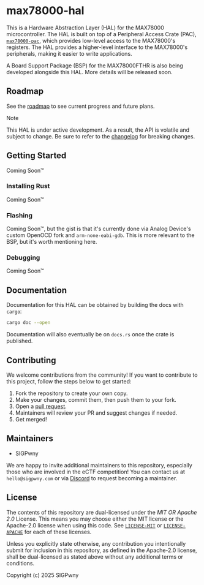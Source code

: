 # max78000-hal
This is a Hardware Abstraction Layer (HAL) for the MAX78000 microcontroller. The HAL is built on top of a Peripheral Access Crate (PAC), [`max78000-pac`](https://github.com/sigpwny/max78000-pac), which provides low-level access to the MAX78000's registers. The HAL provides a higher-level interface to the MAX78000's peripherals, making it easier to write applications.

A Board Support Package (BSP) for the MAX78000FTHR is also being developed alongside this HAL. More details will be released soon.

## Roadmap
See the [roadmap](https://github.com/sigpwny/max78000-hal/issues/1) to see current progress and future plans.

> [!NOTE]  
> This HAL is under active development. As a result, the API is volatile and subject to change. Be sure to refer to the [changelog](https://github.com/sigpwny/max78000-hal/releases) for breaking changes.

## Getting Started
Coming Soon™️

### Installing Rust
Coming Soon™️

### Flashing
Coming Soon™️, but the gist is that it's currently done via Analog Device's custom OpenOCD fork and `arm-none-eabi-gdb`. This is more relevant to the BSP, but it's worth mentioning here.

### Debugging
Coming Soon™️

## Documentation
Documentation for this HAL can be obtained by building the docs with `cargo`:

```sh
cargo doc --open
```

Documentation will also eventually be on `docs.rs` once the crate is published.

## Contributing
We welcome contributions from the community! If you want to contribute to this project, follow the steps below to get started:
1. Fork the repository to create your own copy.
2. Make your changes, commit them, then push them to your fork.
3. Open a [pull request](https://github.com/sigpwny/max78000-hal/pulls).
4. Maintainers will review your PR and suggest changes if needed.
5. Get merged!

## Maintainers
- SIGPwny

We are happy to invite additional maintainers to this repository, especially those who are involved in the eCTF competition! You can contact us at `hello@sigpwny.com` or via [Discord](https://sigpwny.com/discord) to request becoming a maintainer.

## License
The contents of this repository are dual-licensed under the *MIT OR Apache 2.0* License. This means you may choose either the MIT license or the Apache-2.0 license when using this code. See [`LICENSE-MIT`](./LICENSE-MIT) or [`LICENSE-APACHE`](./LICENSE-APACHE) for each of these licenses.

Unless you explicitly state otherwise, any contribution you intentionally submit
for inclusion in this repository, as defined in the Apache-2.0 license, shall be
dual-licensed as stated above without any additional terms or conditions.

Copyright (c) 2025 SIGPwny

